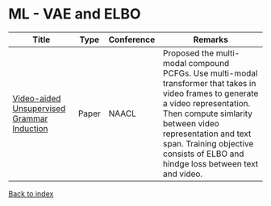 # ML - VAE and ELBO 
|Title|Type|Conference|Remarks
|--|--|--|--|
|[Video-aided Unsupervised Grammar Induction](https://arxiv.org/pdf/2104.04369.pdf)|Paper|NAACL| Proposed the multi-modal compound PCFGs. Use multi-modal transformer that takes in video frames to generate a video representation. Then compute simlarity between video representation and text span. Training objective consists of ELBO and hindge loss between text and video.|

[Back to index](../README.md)
